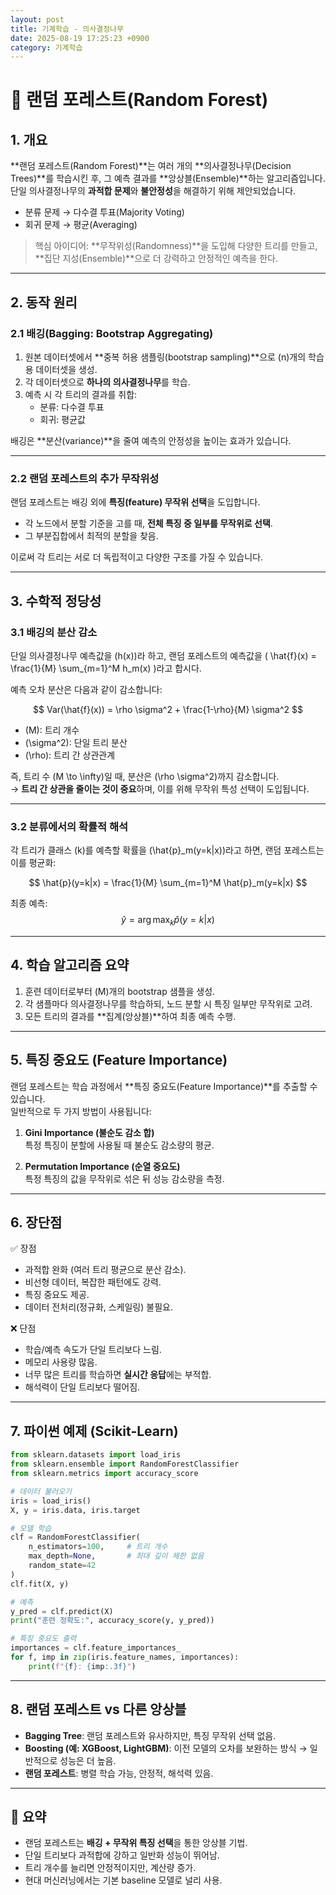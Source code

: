 ```yaml
---
layout: post
title: 기계학습 - 의사결정나무
date: 2025-08-19 17:25:23 +0900
category: 기계학습
---
```

# 🌲 랜덤 포레스트(Random Forest)

## 1. 개요
**랜덤 포레스트(Random Forest)**는 여러 개의 **의사결정나무(Decision Trees)**를 학습시킨 후, 그 예측 결과를 **앙상블(Ensemble)**하는 알고리즘입니다.  
단일 의사결정나무의 **과적합 문제**와 **불안정성**을 해결하기 위해 제안되었습니다.  

- 분류 문제 → 다수결 투표(Majority Voting)  
- 회귀 문제 → 평균(Averaging)  

> 핵심 아이디어: **무작위성(Randomness)**을 도입해 다양한 트리를 만들고, **집단 지성(Ensemble)**으로 더 강력하고 안정적인 예측을 한다.

---

## 2. 동작 원리

### 2.1 배깅(Bagging: Bootstrap Aggregating)
1. 원본 데이터셋에서 **중복 허용 샘플링(bootstrap sampling)**으로 \(n\)개의 학습용 데이터셋을 생성.
2. 각 데이터셋으로 **하나의 의사결정나무**를 학습.
3. 예측 시 각 트리의 결과를 취합:
   - 분류: 다수결 투표
   - 회귀: 평균값

배깅은 **분산(variance)**을 줄여 예측의 안정성을 높이는 효과가 있습니다.

---

### 2.2 랜덤 포레스트의 추가 무작위성
랜덤 포레스트는 배깅 외에 **특징(feature) 무작위 선택**을 도입합니다.
- 각 노드에서 분할 기준을 고를 때, **전체 특징 중 일부를 무작위로 선택**.
- 그 부분집합에서 최적의 분할을 찾음.

이로써 각 트리는 서로 더 독립적이고 다양한 구조를 가질 수 있습니다.

---

## 3. 수학적 정당성

### 3.1 배깅의 분산 감소
단일 의사결정나무 예측값을 \(h(x)\)라 하고, 랜덤 포레스트의 예측값을 \( \hat{f}(x) = \frac{1}{M} \sum_{m=1}^M h_m(x) \)라고 합시다.  

예측 오차 분산은 다음과 같이 감소합니다:

$$
Var(\hat{f}(x)) = \rho \sigma^2 + \frac{1-\rho}{M} \sigma^2
$$

- \(M\): 트리 개수
- \(\sigma^2\): 단일 트리 분산
- \(\rho\): 트리 간 상관관계

즉, 트리 수 \(M \to \infty\)일 때, 분산은 \(\rho \sigma^2\)까지 감소합니다.  
→ **트리 간 상관을 줄이는 것이 중요**하며, 이를 위해 무작위 특성 선택이 도입됩니다.

---

### 3.2 분류에서의 확률적 해석
각 트리가 클래스 \(k\)를 예측할 확률을 \(\hat{p}_m(y=k|x)\)라고 하면, 랜덤 포레스트는 이를 평균화:

$$
\hat{p}(y=k|x) = \frac{1}{M} \sum_{m=1}^M \hat{p}_m(y=k|x)
$$

최종 예측:
$$
\hat{y} = \arg \max_{k} \hat{p}(y=k|x)
$$

---

## 4. 학습 알고리즘 요약
1. 훈련 데이터로부터 \(M\)개의 bootstrap 샘플을 생성.
2. 각 샘플마다 의사결정나무를 학습하되, 노드 분할 시 특징 일부만 무작위로 고려.
3. 모든 트리의 결과를 **집계(앙상블)**하여 최종 예측 수행.

---

## 5. 특징 중요도 (Feature Importance)
랜덤 포레스트는 학습 과정에서 **특징 중요도(Feature Importance)**를 추출할 수 있습니다.  
일반적으로 두 가지 방법이 사용됩니다:

1. **Gini Importance (불순도 감소 합)**  
   특정 특징이 분할에 사용될 때 불순도 감소량의 평균.

2. **Permutation Importance (순열 중요도)**  
   특정 특징의 값을 무작위로 섞은 뒤 성능 감소량을 측정.

---

## 6. 장단점

✅ 장점
- 과적합 완화 (여러 트리 평균으로 분산 감소).
- 비선형 데이터, 복잡한 패턴에도 강력.
- 특징 중요도 제공.
- 데이터 전처리(정규화, 스케일링) 불필요.

❌ 단점
- 학습/예측 속도가 단일 트리보다 느림.
- 메모리 사용량 많음.
- 너무 많은 트리를 학습하면 **실시간 응답**에는 부적합.
- 해석력이 단일 트리보다 떨어짐.

---

## 7. 파이썬 예제 (Scikit-Learn)

```python
from sklearn.datasets import load_iris
from sklearn.ensemble import RandomForestClassifier
from sklearn.metrics import accuracy_score

# 데이터 불러오기
iris = load_iris()
X, y = iris.data, iris.target

# 모델 학습
clf = RandomForestClassifier(
    n_estimators=100,     # 트리 개수
    max_depth=None,       # 최대 깊이 제한 없음
    random_state=42
)
clf.fit(X, y)

# 예측
y_pred = clf.predict(X)
print("훈련 정확도:", accuracy_score(y, y_pred))

# 특징 중요도 출력
importances = clf.feature_importances_
for f, imp in zip(iris.feature_names, importances):
    print(f"{f}: {imp:.3f}")
```

---

## 8. 랜덤 포레스트 vs 다른 앙상블

- **Bagging Tree**: 랜덤 포레스트와 유사하지만, 특징 무작위 선택 없음.
- **Boosting (예: XGBoost, LightGBM)**: 이전 모델의 오차를 보완하는 방식 → 일반적으로 성능은 더 높음.
- **랜덤 포레스트**: 병렬 학습 가능, 안정적, 해석력 있음.

---

## 📌 요약
- 랜덤 포레스트는 **배깅 + 무작위 특징 선택**을 통한 앙상블 기법.
- 단일 트리보다 과적합에 강하고 일반화 성능이 뛰어남.
- 트리 개수를 늘리면 안정적이지만, 계산량 증가.
- 현대 머신러닝에서는 기본 baseline 모델로 널리 사용.
